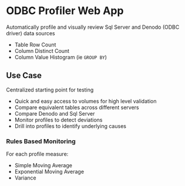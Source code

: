 # ODBC Profiler Web App

Automatically profile and visually review Sql Server and Denodo (ODBC driver) data sources
- Table Row Count
- Column Distinct Count
- Column Value Histogram (ie `GROUP BY`)

## Use Case

Centralized starting point for testing
- Quick and easy access to volumes for high level validation
- Compare equivalent tables across different servers
- Compare Denodo and Sql Server
- Monitor profiles to detect deviations 
- Drill into profiles to identify underlying causes

### Rules Based Monitoring

For each profile measure:

- Simple Moving Average
- Exponential Moving Average
- Variance